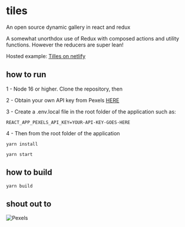 # tiles
An open source dynamic gallery in react and redux

A somewhat unorthdox use of Redux with composed actions and utility functions. However the reducers are super lean!

Hosted example:
[Tilles on netlify](https://jocular-profiterole-8509c4.netlify.app/)

## how to run

1 - Node 16 or higher. Clone the repository, then

2 - Obtain your own API key from Pexels [HERE](https://www.pexels.com/api/new/)

3 - Create a .env.local file in the root folder of the application such as:

```REACT_APP_PEXELS_API_KEY=YOUR-API-KEY-GOES-HERE```

4 - Then from the root folder of the application

```yarn install```

```yarn start```

## how to build

```yarn build```

## shout out to

![Pexels](https://images.pexels.com/lib/api/pexels.png)